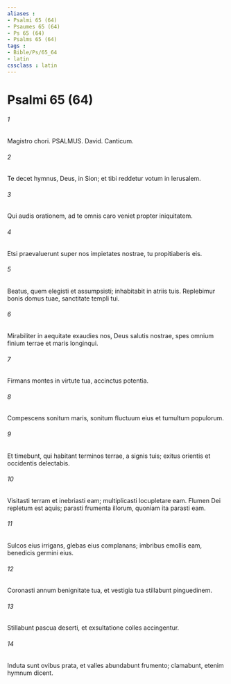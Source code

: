 ```yaml
---
aliases : 
- Psalmi 65 (64)
- Psaumes 65 (64)
- Ps 65 (64)
- Psalms 65 (64)
tags : 
- Bible/Ps/65_64
- latin
cssclass : latin
---
```


# Psalmi 65 (64)

###### 1
Magistro chori. PSALMUS. David. Canticum.
###### 2
Te decet hymnus, Deus, in Sion; et tibi reddetur votum in Ierusalem.
###### 3
Qui audis orationem, ad te omnis caro veniet propter iniquitatem.
###### 4
Etsi praevaluerunt super nos impietates nostrae, tu propitiaberis eis.
###### 5
Beatus, quem elegisti et assumpsisti; inhabitabit in atriis tuis. Replebimur bonis domus tuae, sanctitate templi tui.
###### 6
Mirabiliter in aequitate exaudies nos, Deus salutis nostrae, spes omnium finium terrae et maris longinqui.
###### 7
Firmans montes in virtute tua, accinctus potentia.
###### 8
Compescens sonitum maris, sonitum fluctuum eius et tumultum populorum.
###### 9
Et timebunt, qui habitant terminos terrae, a signis tuis; exitus orientis et occidentis delectabis.
###### 10
Visitasti terram et inebriasti eam; multiplicasti locupletare eam. Flumen Dei repletum est aquis; parasti frumenta illorum, quoniam ita parasti eam.
###### 11
Sulcos eius irrigans, glebas eius complanans; imbribus emollis eam, benedicis germini eius.
###### 12
Coronasti annum benignitate tua, et vestigia tua stillabunt pinguedinem.
###### 13
Stillabunt pascua deserti, et exsultatione colles accingentur.
###### 14
Induta sunt ovibus prata, et valles abundabunt frumento; clamabunt, etenim hymnum dicent.
